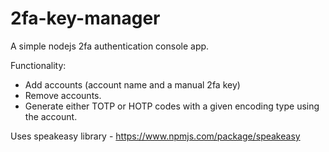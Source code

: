 # 2fa-key-manager
A simple nodejs 2fa authentication console app.

Functionality:
- Add accounts (account name and a manual 2fa key) 
- Remove accounts.
- Generate either TOTP or HOTP codes with a given encoding type using the account.

Uses speakeasy library - https://www.npmjs.com/package/speakeasy
